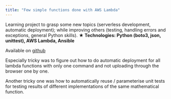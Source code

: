 ```yaml
---
title: "Few simple functions done with AWS Lambda"
---
```

Learning project to grasp some new topics (serverless development, automatic deployment); while improving others (testing, handling errors and exceptions, general Python skills).
**★ Technologies: Python (boto3, json, unittest), AWS Lambda, Ansible**

Available on [github](https://github.com/inesucrvenom/mathfun)

Especially tricky was to figure out how to do automatic deployment for all lambda functions with only one command and not uploading through the browser one by one.

Another tricky one was how to automatically reuse / parameterise unit tests for testing results of different implementations of the same mathematical function.
